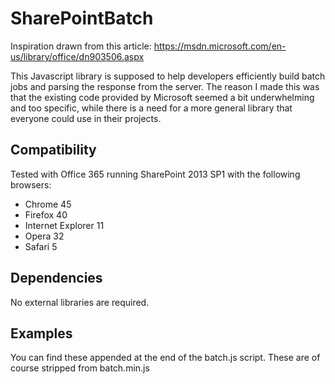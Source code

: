 # SharePointBatch
Inspiration drawn from this article:
https://msdn.microsoft.com/en-us/library/office/dn903506.aspx

This Javascript library is supposed to help developers efficiently build batch jobs and parsing the response from the server. The reason I made this was that the existing code provided by Microsoft seemed a bit underwhelming and too specific, while there is a need for a more general library that everyone could use in their projects.

## Compatibility
Tested with Office 365 running SharePoint 2013 SP1 with the following browsers:
- Chrome 45
- Firefox 40
- Internet Explorer 11
- Opera 32
- Safari 5

## Dependencies
No external libraries are required.

## Examples
You can find these appended at the end of the batch.js script. These are of course stripped from batch.min.js
